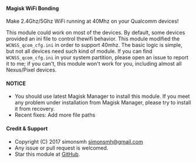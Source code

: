 #### Magisk WiFi Bonding

Make 2.4Ghz/5Ghz WiFi running at 40Mhz on your Qualcomm devices!

This module could work on most of the devices. By default, some devices provided an ini file to control thewifi behavior. This module modified the `WCNSS_qcom_cfg.ini` in order to support 40mhz. The basic logic is simple, but not all devices need such kind of module. If you can find `WCNSS_qcom_cfg.ini` in your system partition, please open an issue to report it to me; if you can't, this module won't work for you, including almost all Nexus/Pixel devices.

#### NOTICE

* You should use latest Magisk Manager to install this module. If you meet any problem under installation from Magisk Manager, please try to install it from recovery.
* Recent fixes:
Add more file paths

#### Credit & Support

* Copyright (C) 2017 simonsmh <simonsmh@gmail.com>
* Any issue or pull request is welcomed.
* Star this module at [GitHub](https://github.com/Magisk-Modules-Repo/magisk-wifi-bonding).
